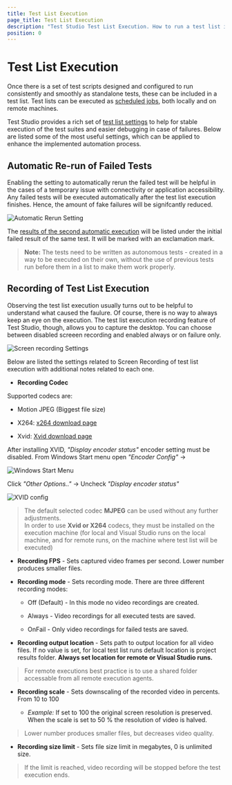 ```yaml
---
title: Test List Execution
page_title: Test List Execution
description: "Test Studio Test List Execution. How to run a test list in Test Studio. Automatic re-run rerun of failed test in a test list. recording options for test list execution in Test Studio"
position: 0
---
```

# Test List Execution

Once there is a set of test scripts designed and configured to run consistently and smoothly as standalone tests, these can be included in a test list. Test lists can be executed as <a href="/features/scheduling-test-runs/schedule-execution" target="_blank">scheduled jobs</a>, both locally and on remote machines.

Test Studio provides a rich set of <a href="/getting-started/test-execution/test-list-settings" target="_blank">test list settings</a> to help for stable execution of the test suites and easier debugging in case of failures. Below are listed some of the most useful settings, which can be applied to enhance the implemented automation process.

## Automatic Re-run of Failed Tests

Enabling the setting to automatically rerun the failed test will be helpful in the cases of a temporary issue with connectivity or application accessibility. Any failed tests will be executed automatically after the test list execution finishes. Hence, the amount of fake failures will be signifcantly reduced.

![Automatic Rerun Setting][3]

The <a href="/getting-started/test-results/analyze-test-results#automatic-re-run-of-failed-tests-results" target="_blank">results of the second automatic execution</a> will be listed under the initial failed result of the same test. It will be marked with an exclamation mark.

> __Note:__ The tests need to be written as autonomous tests - created in a way to be executed on their own, without the use of previous tests run before them in a list to make them work properly.

## Recording of Test List Execution

Observing the test list execution usually turns out to be helpful to understand what caused the faulure. Of course, there is no way to always keep an eye on the execution. The test list execution recording feature of Test Studio, though, allows you to capture the desktop. You can choose between disabled screeen recording and enabled always or on failure only.

![Screen recording Settings][4]

Below are listed the settings related to Screen Recording of test list execution with additional notes related to each one.

* __Recording Codec__
   
Supported codecs are:
   - Motion JPEG (Biggest file size)

   - X264: [x264 download page](https://sourceforge.net/projects/x264vfw/)

   - Xvid: [Xvid download page](https://www.xvid.com/download/)
   
After installing XVID, _"Display encoder status"_ encoder setting must be disabled. From Windows Start menu open _"Encoder Config"_ ->

![Windows Start Menu][1]

Click _"Other Options.."_ -> Uncheck _"Display encoder status"_

![XVID config][2]

> The default selected codec __MJPEG__ can be used without any further adjustments. <br/> 
> In order to use __Xvid or X264__ codecs, they must be installed on the execution machine (for local and Visual Studio runs on the local machine, and for remote runs, on the machine where test list will be executed)

* __Recording FPS__ - Sets captured video frames per second. Lower number produces smaller files.

* __Recording mode__ - Sets recording mode. There are three different recording modes:
    - Off (Default) - In this mode no video recordings are created.

    - Always - Video recordings for all executed tests are saved.

    - OnFail - Only video recordings for failed tests are saved.

* __Recording output location__ - Sets path to output location for all video files. If no value is set, for local test list runs default location is project results folder. __Always set location for remote or Visual Studio runs.__
   
> For remote executions best practice is to use a shared folder accessable from all remote execution agents. <br/>

* __Recording scale__ - Sets downscaling of the recorded video in percents. From 10 to 100 <br/>

	- _Example:_ If set to 100 the original screen resolution is preserved. When the scale is set to 50 % the resolution of video is halved.
   
> Lower number produces smaller files, but decreases video quality.

*  __Recording size limit__ - Sets file size limit in megabytes, 0 is unlimited size. 

> If the limit is reached, video recording will be stopped before the test execution ends.

[1]: /img/general-information/test-execution/test-list-execution/fig1.png
[2]: /img/general-information/test-execution/test-list-execution/fig2.png
[3]: /img/general-information/test-execution/test-list-execution/fig3.png
[4]: /img/general-information/test-execution/test-list-execution/fig4.png
